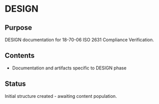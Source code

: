 # DESIGN

## Purpose
DESIGN documentation for 18-70-06 ISO 2631 Compliance Verification.

## Contents
- Documentation and artifacts specific to DESIGN phase

## Status
Initial structure created - awaiting content population.
